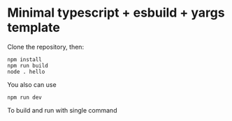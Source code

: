 # Minimal typescript + esbuild + yargs template

Clone the repository, then: 
```
npm install
npm run build
node . hello
```

You also can use 
```
npm run dev
```
To build and run with single command